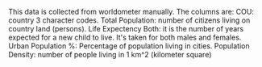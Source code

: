 This data is collected from worldometer manually.
The columns are:
COU: country 3 character codes.
Total Population: number of citizens living on country land (persons).
Life Expectency Both: it is the number of years expected for a new child to live. It's taken for both males and females.
Urban Population %: Percentage of population living in cities.
Population Density: number of people living in 1 km^2 (kilometer square)
